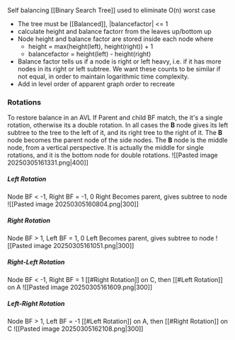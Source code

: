 Self balancing [[Binary Search Tree]] used to eliminate O(n) worst case
* The tree must be [[Balanced]], |balancefactor| <= 1
* calculate height and balance factorr from the leaves up/bottom up
* Node height and balance factor are stored inside each node where
	* height = max(height(left), height(right)) + 1
	* balancefactor = height(left) - height(right)
* Balance factor tells us if a node is right or left heavy, i.e. if it has more nodes in its right or left subtree. We want these counts to be similar if not equal, in order to maintain logarithmic time complexity.
* Add in level order of apparent graph order to recreate

### Rotations
To restore balance in an AVL
If Parent and child BF match, the it's a single rotation, otherwise its a double rotation.
In all cases the **B** node gives its left subtree to the tree to the left of it, and its right tree to the right of it. The **B** node becomes the parent node of the side nodes. The **B** node is the middle node, from a vertical perspective. It is actually the middle for single rotations, and it is the bottom node for double rotations.
![[Pasted image 20250305161331.png|400]]
##### Left Rotation
Node BF < -1, Right BF = -1, 0
Right Becomes parent, gives subtree to node
![[Pasted image 20250305160804.png|300]]
##### Right Rotation
Node BF > 1, Left BF = 1, 0
Left Becomes parent, gives subtree to node
![[Pasted image 20250305161051.png|300]]

##### Right-Left Rotation
Node BF < -1, Right BF = 1
[[#Right Rotation]] on C, then [[#Left Rotation]] on A
![[Pasted image 20250305161609.png|300]]

##### Left-Right Rotation
Node BF > 1, Left BF = -1
[[#Left Rotation]] on A, then [[#Right Rotation]] on C
![[Pasted image 20250305162108.png|300]]
